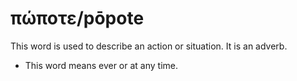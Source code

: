 # πώποτε/pōpote
This word is used to describe an action or situation. It is an adverb.
* This word means ever or at any time.
